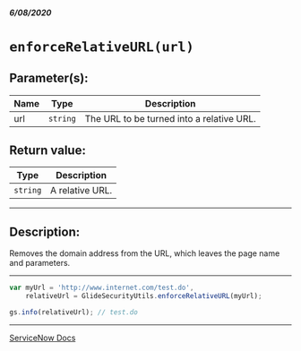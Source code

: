 ##### 6/08/2020
# `enforceRelativeURL(url)`
## Parameter(s):
| Name | Type | Description |
|---|---|---|
| url | `string` | The URL to be turned into a relative URL. |

## Return value:
| Type | Description |
|---|---|
| `string` | A relative URL. |

---

## Description:
Removes the domain address from the URL, which leaves the page name and parameters.

---

```js
var myUrl = 'http://www.internet.com/test.do',
    relativeUrl = GlideSecurityUtils.enforceRelativeURL(myUrl);

gs.info(relativeUrl); // test.do
```

---

[ServiceNow Docs](https://developer.servicenow.com/dev.do#!/reference/api/newyork/server/no-namespace/GlideSecurityUtilsScopedAPI#GSU-enforceRelativeURL_S)